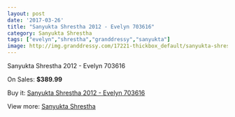 ```yaml
---
layout: post
date: '2017-03-26'
title: "Sanyukta Shrestha 2012 - Evelyn 703616"
category: Sanyukta Shrestha
tags: ["evelyn","shrestha","granddressy","sanyukta"]
image: http://img.granddressy.com/17221-thickbox_default/sanyukta-shrestha-2012-evelyn-703616.jpg
---
```

Sanyukta Shrestha 2012 - Evelyn 703616

On Sales: **$389.99**
<a href="https://www.granddressy.com/en/sanyukta-shrestha/16223-sanyukta-shrestha-2012-evelyn-703616.html"><amp-img layout="responsive" width="600" height="600" src="//img.granddressy.com/17221-thickbox_default/sanyukta-shrestha-2012-evelyn-703616.jpg" alt="Sanyukta Shrestha 2012 - Evelyn 703616 0" /></a>

Buy it: [Sanyukta Shrestha 2012 - Evelyn 703616](https://www.granddressy.com/en/sanyukta-shrestha/16223-sanyukta-shrestha-2012-evelyn-703616.html "Sanyukta Shrestha 2012 - Evelyn 703616")

View more: [Sanyukta Shrestha](https://www.granddressy.com/en/211-sanyukta-shrestha "Sanyukta Shrestha")